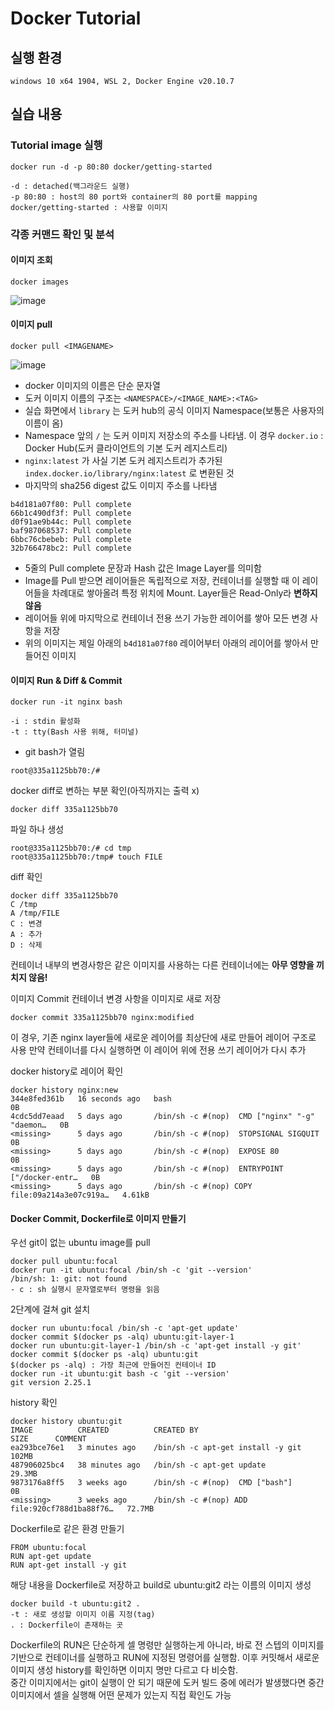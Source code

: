 # Docker Tutorial

## 실행 환경
```
windows 10 x64 1904, WSL 2, Docker Engine v20.10.7
```

## 실습 내용
### Tutorial image 실행
```
docker run -d -p 80:80 docker/getting-started
```
```
-d : detached(백그라운드 실행)
-p 80:80 : host의 80 port와 container의 80 port를 mapping
docker/getting-started : 사용할 이미지
```

### 각종 커맨드 확인 및 분석
#### 이미지 조회
```
docker images
```
![image](https://user-images.githubusercontent.com/43736669/125201284-606c6900-e2a9-11eb-95fa-84e093304bc7.png)

#### 이미지 pull
```
docker pull <IMAGENAME>
```
![image](https://user-images.githubusercontent.com/43736669/125201783-74b16580-e2ab-11eb-9a30-16c3463190e2.png)

  - docker 이미지의 이름은 단순 문자열
  - 도커 이미지 이름의 구조는 `<NAMESPACE>/<IMAGE_NAME>:<TAG>`
  - 실습 화면에서 `library` 는 도커 hub의 공식 이미지 Namespace(보통은 사용자의 이름이 옴)
  - Namespace 앞의 `/` 는 도커 이미지 저장소의 주소를 나타냄. 이 경우 `docker.io` : Docker Hub(도커 클라이언트의 기본 도커 레지스트리)
  - `nginx:latest` 가 사실 기본 도커 레지스트리가 추가된 `index.docker.io/library/nginx:latest` 로 변환된 것
  - 마지막의 sha256 digest 값도 이미지 주소를 나타냄  

  ```
  b4d181a07f80: Pull complete
  66b1c490df3f: Pull complete
  d0f91ae9b44c: Pull complete
  baf987068537: Pull complete
  6bbc76cbebeb: Pull complete
  32b766478bc2: Pull complete
  ```

  - 5줄의 Pull complete 문장과 Hash 값은 Image Layer를 의미함  
  - Image를 Pull 받으면 레이어들은 독립적으로 저장, 컨테이너를 실행할 때 이 레이어들을 차례대로 쌓아올려 특정 위치에 Mount. Layer들은 Read-Only라 **변하지 않음**
  - 레이어들 위에 마지막으로 컨테이너 전용 쓰기 가능한 레이어를 쌓아 모든 변경 사항을 저장
  - 위의 이미지는 제일 아래의 `b4d181a07f80` 레이어부터 아래의 레이어를 쌓아서 만들어진 이미지

#### 이미지 Run & Diff & Commit 
```
docker run -it nginx bash
```
```
-i : stdin 활성화
-t : tty(Bash 사용 위해, 터미널)
```
- git bash가 열림
```
root@335a1125bb70:/#
```
docker diff로 변하는 부분 확인(아직까지는 출력 x)
```
docker diff 335a1125bb70
```
파일 하나 생성
```
root@335a1125bb70:/# cd tmp
root@335a1125bb70:/tmp# touch FILE
```
diff 확인
```
docker diff 335a1125bb70
C /tmp
A /tmp/FILE
C : 변경
A : 추가
D : 삭제
```
컨테이너 내부의 변경사항은 같은 이미지를 사용하는 다른 컨테이너에는 **아무 영향을 끼치지 않음!**
 
이미지 Commit
컨테이너 변경 사항을 이미지로 새로 저장
```
docker commit 335a1125bb70 nginx:modified
```
이 경우, 기존 nginx layer들에 새로운 레이어를 최상단에 새로 만들어 레이어 구조로 사용
만약 컨테이너를 다시 실행하면 이 레이어 위에 전용 쓰기 레이어가 다시 추가

docker history로 레이어 확인
```
docker history nginx:new
344e8fed361b   16 seconds ago   bash                                            0B
4cdc5dd7eaad   5 days ago       /bin/sh -c #(nop)  CMD ["nginx" "-g" "daemon…   0B
<missing>      5 days ago       /bin/sh -c #(nop)  STOPSIGNAL SIGQUIT           0B
<missing>      5 days ago       /bin/sh -c #(nop)  EXPOSE 80                    0B
<missing>      5 days ago       /bin/sh -c #(nop)  ENTRYPOINT ["/docker-entr…   0B
<missing>      5 days ago       /bin/sh -c #(nop) COPY file:09a214a3e07c919a…   4.61kB
```

#### Docker Commit, Dockerfile로 이미지 만들기
우선 git이 없는 ubuntu image를 pull
```
docker pull ubuntu:focal
docker run -it ubuntu:focal /bin/sh -c 'git --version'
/bin/sh: 1: git: not found
- c : sh 실행시 문자열로부터 명령을 읽음
```
2단계에 걸쳐 git 설치
```
docker run ubuntu:focal /bin/sh -c 'apt-get update'
docker commit $(docker ps -alq) ubuntu:git-layer-1
docker run ubuntu:git-layer-1 /bin/sh -c 'apt-get install -y git'
docker commit $(docker ps -alq) ubuntu:git
$(docker ps -alq) : 가장 최근에 만들어진 컨테이너 ID
docker run -it ubuntu:git bash -c 'git --version'
git version 2.25.1
```
history 확인
```
docker history ubuntu:git
IMAGE          CREATED          CREATED BY                                      SIZE      COMMENT
ea293bce76e1   3 minutes ago    /bin/sh -c apt-get install -y git               102MB
487906025bc4   38 minutes ago   /bin/sh -c apt-get update                       29.3MB
9873176a8ff5   3 weeks ago      /bin/sh -c #(nop)  CMD ["bash"]                 0B
<missing>      3 weeks ago      /bin/sh -c #(nop) ADD file:920cf788d1ba88f76…   72.7MB
```
Dockerfile로 같은 환경 만들기
```
FROM ubuntu:focal
RUN apt-get update
RUN apt-get install -y git
```
해당 내용을 Dockerfile로 저장하고 build로 ubuntu:git2 라는 이름의 이미지 생성
```
docker build -t ubuntu:git2 .
-t : 새로 생성할 이미지 이름 지정(tag)
. : Dockerfile이 존재하는 곳
```
Dockerfile의 RUN은 단순하게 셀 명령만 실행하는게 아니라, 바로 전 스텝의 이미지를 기반으로 컨테이너를 실행하고 RUN에 지정된 명령어를 실행함. 이후 커밋해서 새로운 이미지 생성
history를 확인하면 이미지 명만 다르고 다 비슷함.  
중간 이미지에서는 git이 실행이 안 되기 때문에 도커 빌드 중에 에러가 발생했다면 중간 이미지에서 셀을 실행해 어떤 문제가 있는지 직접 확인도 가능
